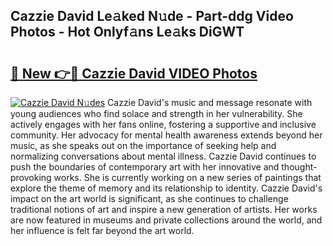 ## Cazzie David Le𝚊ked N𝚞de - Part-ddg Video Photos - Hot Onlyf𝚊ns Le𝚊ks DiGWT

# <h2><a href="http://ab61501.deff.icu/?id=Cazzie+David">🔗 New 👉🔴 Cazzie David VIDEO Photos</a></h2>

[![Cazzie David N𝚞des](https://i.imgur.com/rIISA9y.gif)](http://ab61501.deff.icu/?id=Cazzie+David)
Cazzie David's music and message resonate with young audiences who find solace and strength in her vulnerability. She actively engages with her fans online, fostering a supportive and inclusive community. Her advocacy for mental health awareness extends beyond her music, as she speaks out on the importance of seeking help and normalizing conversations about mental illness. Cazzie David continues to push the boundaries of contemporary art with her innovative and thought-provoking works. She is currently working on a new series of paintings that explore the theme of memory and its relationship to identity. Cazzie David's impact on the art world is significant, as she continues to challenge traditional notions of art and inspire a new generation of artists. Her works are now featured in museums and private collections around the world, and her influence is felt far beyond the art world.
